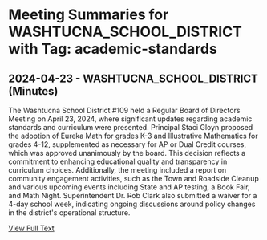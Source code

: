 # Meeting Summaries for WASHTUCNA_SCHOOL_DISTRICT with Tag: academic-standards

## 2024-04-23 - WASHTUCNA_SCHOOL_DISTRICT (Minutes)

The Washtucna School District #109 held a Regular Board of Directors Meeting on April 23, 2024, where significant updates regarding academic standards and curriculum were presented. Principal Staci Gloyn proposed the adoption of Eureka Math for grades K-3 and Illustrative Mathematics for grades 4-12, supplemented as necessary for AP or Dual Credit courses, which was approved unanimously by the board. This decision reflects a commitment to enhancing educational quality and transparency in curriculum choices. Additionally, the meeting included a report on community engagement activities, such as the Town and Roadside Cleanup and various upcoming events including State and AP testing, a Book Fair, and Math Night. Superintendent Dr. Rob Clark also submitted a waiver for a 4-day school week, indicating ongoing discussions around policy changes in the district's operational structure.

[View Full Text](https://raw.githubusercontent.com/VoronoiPerspectives/WashingtonStateSchoolBoardExplorer/refs/heads/main/data/countries/usa/states/wa/counties/adams/school_boards/washtucna_school_district/2024/processed/2024-04-23-board-minutes.txt)

